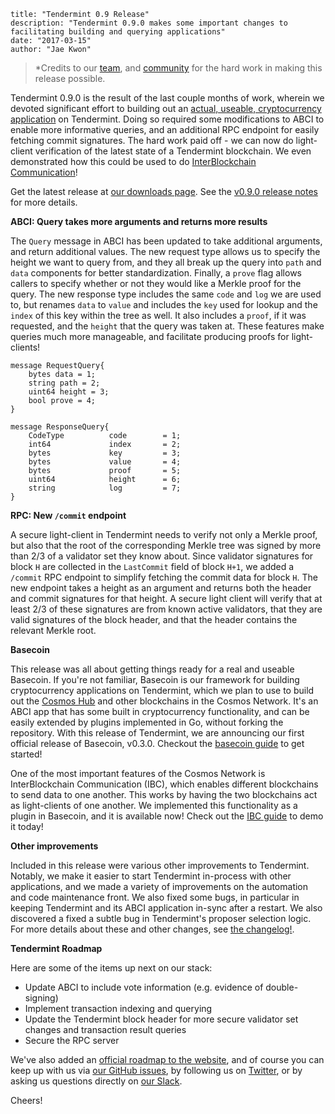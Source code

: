 ~~~
title: "Tendermint 0.9 Release"
description: "Tendermint 0.9.0 makes some important changes to facilitating building and querying applications"
date: "2017-03-15"
author: "Jae Kwon"
~~~

> *Credits to our [team](https://tendermint.com/about),
> and [community](http://forum.tendermint.com:3000/) for the hard work in making this
> release possible.

Tendermint 0.9.0 is the result of the last couple months of work, 
wherein we devoted significant effort to building out an 
[actual, useable, cryptocurrency application](https://github.com/tendermint/basecoin) on Tendermint.
Doing so required some modifications to ABCI to enable more informative queries,
and an additional RPC endpoint for easily fetching commit signatures.
The hard work paid off - we can now do light-client verification of the latest state of a Tendermint blockchain.
We even demonstrated how this could be used to do [InterBlockchain Communication](https://github.com/tendermint/basecoin/blob/master/docs/guide/ibc.md)!

Get the latest release at [our downloads page](/intro/getting-started/download-tendermint).
See the [v0.9.0 release
notes](https://github.com/tendermint/tendermint/blob/master/CHANGELOG.md#090-march-6-2017) for more
details.

**ABCI: Query takes more arguments and returns more results**

The `Query` message in ABCI has been updated to take additional arguments, and return additional values.
The new request type allows us to specify the height we want to query from, and they all break up the query into `path` and `data` 
components for better standardization. Finally, a `prove` flag allows callers to specify whether or not they would like a Merkle proof for the query.
The new response type includes the same `code` and `log` we are used to, but renames `data` to `value` and includes the `key` used for lookup and the `index` of this key within the tree as well. It also includes a `proof`, if it was requested, and the `height` that the query was taken at. These features make queries much more manageable, and facilitate producing proofs for light-clients!

```
message RequestQuery{
	bytes data = 1;
	string path = 2;
	uint64 height = 3;
	bool prove = 4; 
}

message ResponseQuery{
	CodeType          code        = 1;
	int64             index       = 2;
	bytes             key         = 3;
	bytes             value       = 4;
	bytes             proof       = 5;
	uint64            height      = 6;
	string            log         = 7;
}
```


**RPC: New `/commit` endpoint**

A secure light-client in Tendermint needs to verify not only a Merkle proof, but also that the root of the corresponding Merkle tree was signed by more than 2/3 of a validator set they know about. Since validator signatures for block `H` are collected in the `LastCommit` field of block `H+1`, we added a `/commit` RPC endpoint to simplify fetching the commit data for block `H`. The new endpoint takes a height as an argument and returns both the header and commit signatures for that height. A secure light client will verify that at least 2/3 of these signatures are from known active validators, that they are valid signatures of the block header, and that the header contains the relevant Merkle root.

**Basecoin**

This release was all about getting things ready for a real and useable Basecoin. 
If you're not familiar, Basecoin is our framework for building cryptocurrency applications on Tendermint,
which we plan to use to build out the [Cosmos Hub](https://cosmos.network) and other blockchains in the Cosmos Network.
It's an ABCI app that has some built in cryptocurrency functionality, and can be easily extended by plugins implemented in Go, without forking the repository.
With this release of Tendermint, we are announcing our first official release of Basecoin, v0.3.0.
Checkout the [basecoin guide](https://github.com/tendermint/basecoin/blob/master/docs/guide/basecoin-basics.md) to get started!

One of the most important features of the Cosmos Network is InterBlockchain Communication (IBC), 
which enables different blockchains to send data to one another.
This works by having the two blockchains act as light-clients of one another. 
We implemented this functionality as a plugin in Basecoin, and it is available now!
Check out the [IBC guide](https://github.com/tendermint/basecoin/blob/master/docs/guide/ibc.md) to demo it today!

**Other improvements**

Included in this release were various other improvements to Tendermint.
Notably, we make it easier to start Tendermint in-process with other applications,
and we made a variety of improvements on the automation and code maintenance front.
We also fixed some bugs, in particular in keeping Tendermint and its ABCI application in-sync after a restart.
We also discovered a fixed a subtle bug in Tendermint's proposer selection logic.
For more details about these and other changes, see [the changelog!](https://github.com/tendermint/tendermint/blob/master/CHANGELOG.md#090-march-6-2017).

**Tendermint Roadmap**

Here are some of the items up next on our stack:

* Update ABCI to include vote information (e.g. evidence of double-signing)
* Implement transaction indexing and querying
* Update the Tendermint block header for more secure validator set changes and transaction result queries
* Secure the RPC server

We've also added an [official roadmap to the website](/docs/roadmap),
and of course you can keep up with us via [our GitHub issues](https://github.com/tendermint/tendermint/issues), 
by following us on [Twitter](http://twitter.com/tendermint_team), or by asking us questions directly on
[our Slack](http://forum.tendermint.com:3000/).

Cheers!
